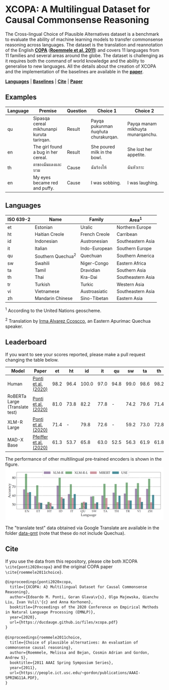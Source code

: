 # XCOPA: A Multilingual Dataset for Causal Commonsense Reasoning

The Cross-lingual Choice of Plausible Alternatives dataset is a benchmark to evaluate the ability of machine learning models to transfer commonsense reasoning across languages. The dataset is the translation and reannotation of the English [**COPA**](https://people.ict.usc.edu/~gordon/copa.html) ([**Roemmele et al. 2011**](#cite)) and covers 11 languages from 11 families and several areas around the globe. The dataset is challenging as it requires both the command of world knowledge and the ability to generalise to new languages. All the details about the creation of XCOPA and the implementation of the baselines are available in the [**paper**](#).

[**Languages**](#languages) | [**Baselines**](#baselines) | [**Cite**](#cite) | [**Paper**](https://ducdauge.github.io/files/xcopa.pdf)

## Examples

| Language | Premise | Question | Choice 1 | Choice 2 |
|---|---|---|---|---|
| qu | Sipasqa cereal mikhunanpi kuruta tarirqan. | Result | Payqa pukunman ñuqñuta churakurqan. | Payqa manam mikhuyta munarqanchu. |
| en | The girl found a bug in her cereal. | Result | She poured milk in the bowl. |She lost her appetite. |
| th | ตาของฉันแดงและบวม | Cause | ฉันร้องไห้ | ฉันหัวเราะ |
| en | My eyes became red and puffy. | Cause | I was sobbing. | I was laughing. |

## Languages

| ISO 639-2 | Name | Family | Area<sup>1</sup> |
|---|---|---|---|
| et | Estonian | Uralic | Northern Europe |
| ht | Haitian Creole | French Creole | Carribean |
| id | Indonesian | Austronesian | Southeastern Asia |
| it | Italian | Indo-European | Southern Europe |
| qu | Southern Quechua<sup>2</sup> | Quechuan | Southern America |
| sw | Swahili | Niger-Congo | Eastern Africa |
| ta | Tamil | Dravidian | Southern Asia |
| th | Thai | Kra-Dai | Southeastern Asia |
| tr | Turkish | Turkic | Western Asia |
| vi | Vietnamese | Austroasiatic | Southeastern Asia |
| zh | Mandarin Chinese | Sino-Tibetan | Eastern Asia |

<sup>1</sup> According to the United Nations geoscheme.

<sup>2</sup> Translation by [Irma Alvarez Ccoscco](https://es.wikipedia.org/wiki/Irma_Alvarez_Ccoscco), an Eastern Apurímac Quechua speaker.

## Leaderboard

If you want to see your scores reported, please make a pull request changing the table below.

| Model | Paper | et | ht | id | it | qu | sw | ta | th | tr | vi | zh |
|---|---|---|---|---|---|---|---|---|---|---|---| ---|
| Human | [Ponti et al. (2020)](https://ducdauge.github.io/files/xcopa.pdf) | 98.2 | 96.4 | 100.0 | 97.0 | 94.8 | 99.0 | 98.6 | 98.2 | 96.4 | 98.4 | 96.6 |
| RoBERTa Large (Translate test)| [Ponti et al. (2020)](https://ducdauge.github.io/files/xcopa.pdf) | 81.0 | 73.8 | 82.2 | 77.8 | - | 74.2 | 79.6 | 71.4 | 79.6 | 81.0 | 86.0 |
| XLM-R Large | [Ponti et al. (2020)](https://ducdauge.github.io/files/xcopa.pdf) | 71.4 | - | 79.8 | 72.6 | - | 59.2 | 73.0 | 72.8 | 74.4 | 73.8 | 78.6 |
| MAD-X Base | [Pfeiffer et al. (2020)](https://arxiv.org/pdf/2005.00052.pdf) | 61.3 |53.7 | 65.8 | 63.0 | 52.5 | 56.3 | 61.9 | 61.8 | 60.3 | 66.1 | 67.6 |

The performance of other multilingual pre-trained encoders is shown in the figure.
![](baselines.png)

The "translate test" data obtained via Google Translate are available in the folder [data-gmt](data-gmt) (note that these do not include Quechua).

## Cite

If you use the data from this repository, please cite both XCOPA ```\cite{ponti2020xcopa}``` and the original COPA paper ```\cite{roemmele2011choice}```.

```
@inproceedings{ponti2020xcopa,
  title={{XCOPA: A} Multilingual Dataset for Causal Commonsense Reasoning},
  author={Edoardo M. Ponti, Goran Glava\v{s}, Olga Majewska, Qianchu Liu, Ivan Vuli\'{c} and Anna Korhonen},
  booktitle={Proceedings of the 2020 Conference on Empirical Methods in Natural Language Processing (EMNLP)},
  year={2020},
  url={https://ducdauge.github.io/files/xcopa.pdf}
}

@inproceedings{roemmele2011choice,
  title={Choice of plausible alternatives: An evaluation of commonsense causal reasoning},
  author={Roemmele, Melissa and Bejan, Cosmin Adrian and Gordon, Andrew S},
  booktitle={2011 AAAI Spring Symposium Series},
  year={2011},
  url={https://people.ict.usc.edu/~gordon/publications/AAAI-SPRING11A.PDF},
}
```
